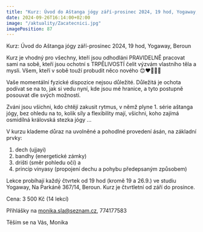 ```yaml
---
title: "Kurz: Úvod do Aštanga jógy září-prosinec 2024, 19 hod, Yogaway, Beroun"
date: 2024-09-26T16:14:00+02:00
image: "/aktuality/Zacatecnici.jpg"
imagePosition: 87
---
```


Kurz: Úvod do Aštanga jógy září-prosinec 2024, 19 hod, Yogaway, Beroun

Kurz je vhodný pro všechny, kteří jsou odhodláni PRAVIDELNĚ pracovat sami na sobě, kteří jsou ochotní s TRPĚLIVOSTÍ čelit výzvám vlastního těla a mysli. Všem, kteří v sobě touží probudit něco nového 😊❤️🙏🍀🌈

Vaše momentální fyzické dispozice nejsou důležité. Důležitá je ochota podívat se na to, jak si vedu nyní, kde jsou mé hranice, a tyto postupně posouvat dle svých možností.

Zváni jsou všichni, kdo chtějí zakusit rytmus, v němž plyne 1. série aštanga jógy, bez ohledu na to, kolik síly a flexibility mají,
všichni, koho zajímá osmidílná královská stezka jógy ...

V kurzu klademe důraz na uvolněné a pohodlné provedení ásán, na základní prvky:
1. dech (ujjayi)
2. bandhy (energetické zámky)
3. drišti (směr pohledu očí) a
4. princip vinyasy (propojení dechu a pohybu předepsaným způsobem)

Lekce probíhají každý čtvrtek od 19 hod (kromě 19 a 26.9.) ve studiu Yogaway, Na Parkáně 367/14, Beroun.
Kurz je čtvrtletní od září do prosince.

Cena: 3 500 Kč (14 lekcí)

Přihlášky na monika.sla@seznam.cz, 774177583

Těším se na Vás,
Monika
